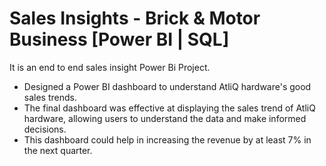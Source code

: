 # Sales Insights - Brick & Motor Business [Power BI | SQL]
It is an end to end sales insight Power Bi Project.
- Designed a Power BI dashboard to understand AtliQ hardware's good sales trends.
- The final dashboard was effective at displaying the sales trend of AtliQ hardware, allowing users to understand the data and make informed decisions.
- This dashboard could help in increasing the revenue by at least 7% in the next quarter.
